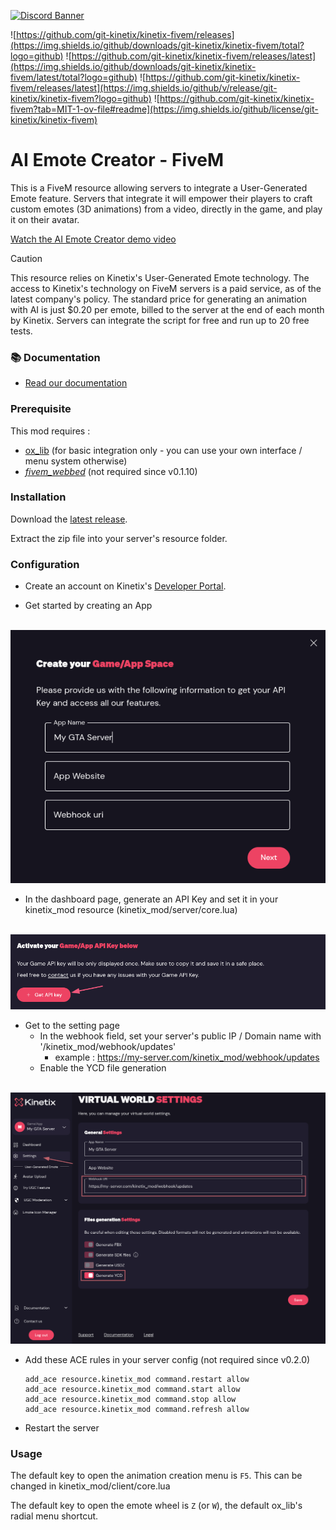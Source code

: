 [![Discord Banner](https://discord.com/api/guilds/1260877834751311912/widget.png?style=banner3)](https://discord.gg/aCrvQcCb7C)

![https://github.com/git-kinetix/kinetix-fivem/releases](https://img.shields.io/github/downloads/git-kinetix/kinetix-fivem/total?logo=github)
![https://github.com/git-kinetix/kinetix-fivem/releases/latest](https://img.shields.io/github/downloads/git-kinetix/kinetix-fivem/latest/total?logo=github)
![https://github.com/git-kinetix/kinetix-fivem/releases/latest](https://img.shields.io/github/v/release/git-kinetix/kinetix-fivem?logo=github)
![https://github.com/git-kinetix/kinetix-fivem?tab=MIT-1-ov-file#readme](https://img.shields.io/github/license/git-kinetix/kinetix-fivem)
  # AI Emote Creator - FiveM

This is a FiveM resource allowing servers to integrate a User-Generated Emote feature. Servers that integrate it will empower their players to craft custom emotes (3D animations) from a video, directly in the game, and play it on their avatar. 

[Watch the AI Emote Creator demo video](https://youtu.be/NbgYFHHiAVw)

> [!CAUTION]  
> This resource relies on Kinetix's User-Generated Emote technology. The access to Kinetix's technology on FiveM servers is a paid service, as of the latest company's policy. The standard price for generating an animation with AI is just $0.20 per emote, billed to the server at the end of each month by Kinetix. Servers can integrate the script for free and run up to 20 free tests.


### 📚 Documentation

- [Read our documentation](https://fivem.docs.kinetix.tech/)

### Prerequisite

This mod requires : 
- [ox_lib](https://github.com/overextended/ox_lib) (for basic integration only - you can use your own interface / menu system otherwise)
- [_fivem_webbed_](https://github.com/Cyntaax/fivem-webbed) (not required since v0.1.10)

### Installation

Download the [latest release](https://github.com/git-kinetix/kinetix-fivem/releases/latest).

Extract the zip file into your server's resource folder.

### Configuration

- Create an account on Kinetix's [Developer Portal](https://portal.kinetix.tech).

- Get started by creating an App

&nbsp;&nbsp;&nbsp;&nbsp;&nbsp;&nbsp;&nbsp;&nbsp;&nbsp;&nbsp;&nbsp;&nbsp;![](game_creation.png)

- In the dashboard page, generate an API Key and set it in your kinetix_mod resource (kinetix_mod/server/core.lua)

&nbsp;&nbsp;&nbsp;&nbsp;&nbsp;&nbsp;&nbsp;&nbsp;&nbsp;&nbsp;&nbsp;&nbsp;![](key_creation.png)

- Get to the setting page
  - In the webhook field, set your server's public IP / Domain name with '/kinetix_mod/webhook/updates' 
    - example : https://my-server.com/kinetix_mod/webhook/updates
  - Enable the YCD file generation

&nbsp;&nbsp;&nbsp;&nbsp;&nbsp;&nbsp;&nbsp;&nbsp;&nbsp;&nbsp;&nbsp;&nbsp;![](settings.png)

- Add these ACE rules in your server config (not required since v0.2.0)
  ```
  add_ace resource.kinetix_mod command.restart allow
  add_ace resource.kinetix_mod command.start allow
  add_ace resource.kinetix_mod command.stop allow
  add_ace resource.kinetix_mod command.refresh allow
  ```

- Restart the server

### Usage

The default key to open the animation creation menu is `F5`. This can be changed in kinetix_mod/client/core.lua

The default key to open the emote wheel is `Z` (or `W`), the default ox_lib's radial menu shortcut. 
